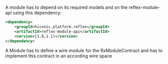 A module has to depend on its required models and on the reflex-module-api using this dependency:

```xml
<dependency>
    <groupId>hiconic.platform.reflex</groupId>
    <artifactId>reflex-module-api</artifactId>
    <version>[1.0,1.1)</version>
</dependency>
```

A Module has to define a wire module for the RxModuleContract and has to implement this contract in an according wire space

